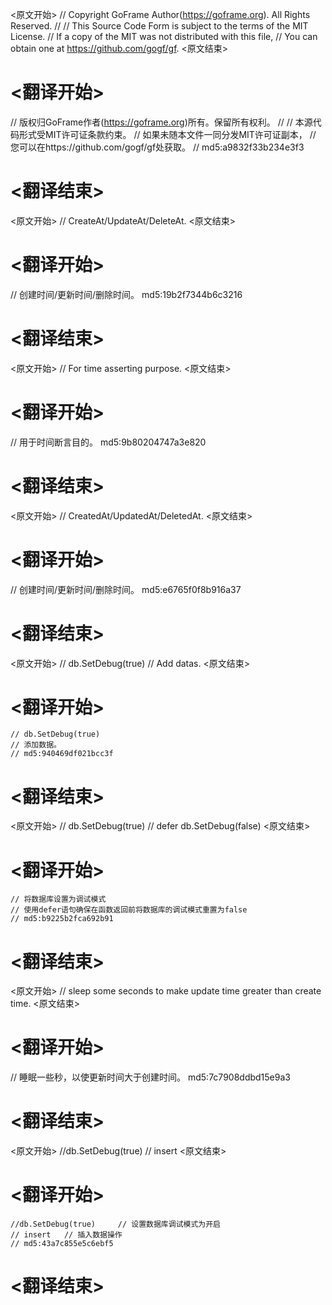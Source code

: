 
<原文开始>
// Copyright GoFrame Author(https://goframe.org). All Rights Reserved.
//
// This Source Code Form is subject to the terms of the MIT License.
// If a copy of the MIT was not distributed with this file,
// You can obtain one at https://github.com/gogf/gf.
<原文结束>

# <翻译开始>
// 版权归GoFrame作者(https://goframe.org)所有。保留所有权利。
//
// 本源代码形式受MIT许可证条款约束。
// 如果未随本文件一同分发MIT许可证副本，
// 您可以在https://github.com/gogf/gf处获取。
// md5:a9832f33b234e3f3
# <翻译结束>


<原文开始>
// CreateAt/UpdateAt/DeleteAt.
<原文结束>

# <翻译开始>
// 创建时间/更新时间/删除时间。 md5:19b2f7344b6c3216
# <翻译结束>


<原文开始>
// For time asserting purpose.
<原文结束>

# <翻译开始>
// 用于时间断言目的。 md5:9b80204747a3e820
# <翻译结束>


<原文开始>
// CreatedAt/UpdatedAt/DeletedAt.
<原文结束>

# <翻译开始>
// 创建时间/更新时间/删除时间。 md5:e6765f0f8b916a37
# <翻译结束>


<原文开始>
	// db.SetDebug(true)
	// Add datas.
<原文结束>

# <翻译开始>
	// db.SetDebug(true)
	// 添加数据。
	// md5:940469df021bcc3f
# <翻译结束>


<原文开始>
	// db.SetDebug(true)
	// defer db.SetDebug(false)
<原文结束>

# <翻译开始>
	// 将数据库设置为调试模式
	// 使用defer语句确保在函数返回前将数据库的调试模式重置为false
	// md5:b9225b2fca692b91
# <翻译结束>


<原文开始>
// sleep some seconds to make update time greater than create time.
<原文结束>

# <翻译开始>
// 睡眠一些秒，以使更新时间大于创建时间。 md5:7c7908ddbd15e9a3
# <翻译结束>


<原文开始>
	//db.SetDebug(true)
	// insert
<原文结束>

# <翻译开始>
	//db.SetDebug(true) 	// 设置数据库调试模式为开启
	// insert 	// 插入数据操作
	// md5:43a7c855e5c6ebf5
# <翻译结束>

